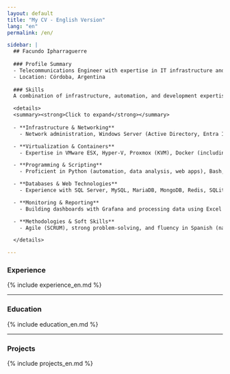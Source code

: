 ```yaml
---
layout: default
title: "My CV - English Version"
lang: "en"
permalink: /en/

sidebar: |
  ## Facundo Ipharraguerre
  
  ### Profile Summary 
  - Telecommunications Engineer with expertise in IT infrastructure and software development. 15+ years in Linux, Windows Server, cloud, networking, and automation. Skilled in security, agile methodologies, and virtualization. Experience working under an ISO 9001 quality management system. Fluent in Spanish (native) and conversational English.
  - Location: Córdoba, Argentina
  
  ### Skills
  A combination of infrastructure, automation, and development expertise, spanning networking, virtualization, scripting, databases, monitoring, and software methodologies.

  <details>
  <summary><strong>Click to expand</strong></summary>
  
  - **Infrastructure & Networking**  
    - Network administration, Windows Server (Active Directory, Entra ID), Linux, and Veeam Backup & Replication.

  - **Virtualization & Containers**  
    - Expertise in VMware ESX, Hyper-V, Proxmox (KVM), Docker (including Swarm), and Linux Containers (LXC) for scalable and flexible deployments.

  - **Programming & Scripting**  
    - Proficient in Python (automation, data analysis, web apps), Bash, PowerShell, and C for embedded systems.

  - **Databases & Web Technologies**  
    - Experience with SQL Server, MySQL, MariaDB, MongoDB, Redis, SQLite, and backend development with web servers.

  - **Monitoring & Reporting**  
    - Building dashboards with Grafana and processing data using Excel for reporting and analytics.

  - **Methodologies & Soft Skills**  
    - Agile (SCRUM), strong problem-solving, and fluency in Spanish (native) and English (professional/conversational).

  </details>

---
```


### Experience
{% include experience_en.md %}

---

### Education
{% include education_en.md %}

---

### Projects
{% include projects_en.md %}